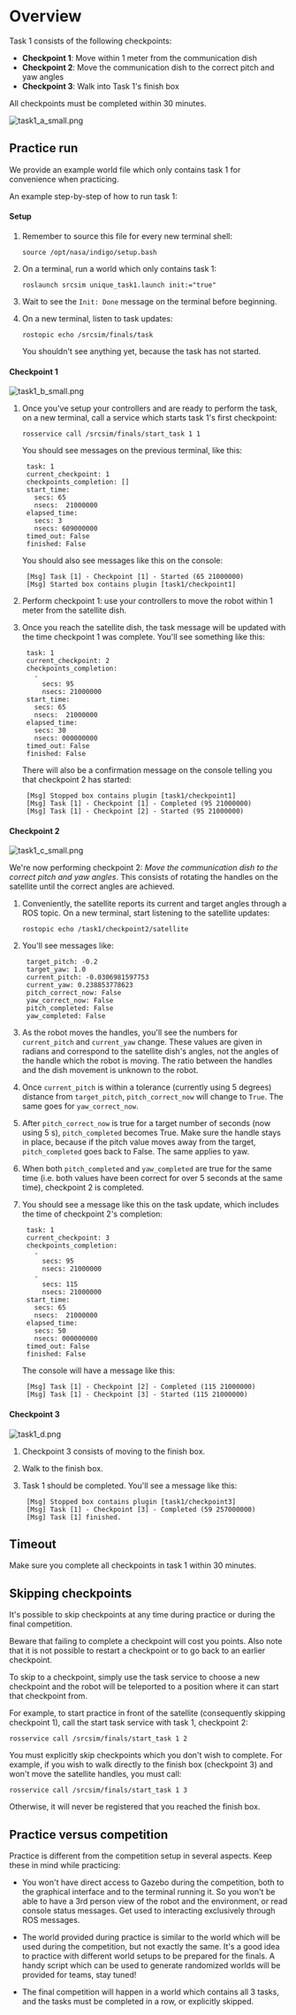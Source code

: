 # Overview

Task 1 consists of the following checkpoints:

* **Checkpoint 1**: Move within 1 meter from the communication dish
* **Checkpoint 2**: Move the communication dish to the correct pitch and yaw angles
* **Checkpoint 3**: Walk into Task 1's finish box

All checkpoints must be completed within 30 minutes.

![task1_a_small.png](https://bitbucket.org/repo/xEbAAe/images/3579080731-task1_a_small.png)

## Practice run

We provide an example world file which only contains task 1 for convenience
when practicing.

An example step-by-step of how to run task 1:

#### Setup

1. Remember to source this file for every new terminal shell:

    ```
    source /opt/nasa/indigo/setup.bash
    ```

1. On a terminal, run a world which only contains task 1:

    ```
    roslaunch srcsim unique_task1.launch init:="true"
    ```

1. Wait to see the `Init: Done` message on the terminal before beginning.

1. On a new terminal, listen to task updates:

    ```
    rostopic echo /srcsim/finals/task
    ```

    You shouldn't see anything yet, because the task has not started.


#### Checkpoint 1

![task1_b_small.png](https://bitbucket.org/repo/xEbAAe/images/507814120-task1_b_small.png)

1. Once you've setup your controllers and are ready to perform the task, on a
   new terminal, call a service which starts task 1's first checkpoint:

    ```
    rosservice call /srcsim/finals/start_task 1 1
    ```

    You should see messages on the previous terminal, like this:

        task: 1
        current_checkpoint: 1
        checkpoints_completion: []
        start_time:
          secs: 65
          nsecs:  21000000
        elapsed_time:
          secs: 3
          nsecs: 609000000
        timed_out: False
        finished: False

    You should also see messages like this on the console:

        [Msg] Task [1] - Checkpoint [1] - Started (65 21000000)
        [Msg] Started box contains plugin [task1/checkpoint1]

1. Perform checkpoint 1: use your controllers to move the robot within 1 meter 
from the satellite dish.

1. Once you reach the satellite dish, the task message will be updated with the
time checkpoint 1 was complete. You'll see something like this:

        task: 1
        current_checkpoint: 2
        checkpoints_completion:
          -
            secs: 95
            nsecs: 21000000
        start_time:
          secs: 65
          nsecs:  21000000
        elapsed_time:
          secs: 30
          nsecs: 000000000
        timed_out: False
        finished: False

    There will also be a confirmation message on the console telling you that 
    checkpoint 2 has started:

        [Msg] Stopped box contains plugin [task1/checkpoint1]
        [Msg] Task [1] - Checkpoint [1] - Completed (95 21000000)
        [Msg] Task [1] - Checkpoint [2] - Started (95 21000000)

#### Checkpoint 2

![task1_c_small.png](https://bitbucket.org/repo/xEbAAe/images/1976235125-task1_c_small.png)

We're now performing checkpoint 2: *Move the communication dish to the
correct pitch and yaw angles*. This consists of rotating the handles on the
satellite until the correct angles are achieved.

1. Conveniently, the satellite reports its current and target angles through a
ROS topic. On a new terminal, start listening to the satellite updates:

    ```
    rostopic echo /task1/checkpoint2/satellite
    ```

1. You'll see messages like:

        target_pitch: -0.2
        target_yaw: 1.0
        current_pitch: -0.0306981597753
        current_yaw: 0.238853778623
        pitch_correct_now: False
        yaw_correct_now: False
        pitch_completed: False
        yaw_completed: False

1. As the robot moves the handles, you'll see the numbers for `current_pitch`
and `current_yaw` change. These values are given in radians and correspond to
the satellite dish's angles, not the angles of the handle which the robot is 
moving. The ratio between the handles and the dish movement is unknown to the 
robot.

1. Once `current_pitch` is within a tolerance (currently using 5 degrees)
distance from `target_pitch`, `pitch_correct_now` will change to `True`. The
same goes for `yaw_correct_now`.

1. After `pitch_correct_now` is true for a target number of seconds
(now using 5 s), `pitch_completed` becomes True. Make sure the handle stays in
place, because if the pitch value moves away from the target, `pitch_completed`
goes back to False. The same applies to yaw.

1. When both `pitch_completed` and `yaw_completed` are true for the same time
(i.e. both values have been correct for over 5 seconds at the same time),
checkpoint 2 is completed.

1. You should see a message like this on the task update, which includes the
time of checkpoint 2's completion:


        task: 1
        current_checkpoint: 3
        checkpoints_completion:
          -
            secs: 95
            nsecs: 21000000
          -
            secs: 115
            nsecs: 21000000
        start_time:
          secs: 65
          nsecs:  21000000
        elapsed_time:
          secs: 50
          nsecs: 000000000
        timed_out: False
        finished: False

    The console will have a message like this:

        [Msg] Task [1] - Checkpoint [2] - Completed (115 21000000)
        [Msg] Task [1] - Checkpoint [3] - Started (115 21000000)

#### Checkpoint 3

![task1_d.png](https://bitbucket.org/repo/xEbAAe/images/4283297297-task1_d.png)

1. Checkpoint 3 consists of moving to the finish box.

1. Walk to the finish box.

1. Task 1 should be completed. You'll see a message like this:

        [Msg] Stopped box contains plugin [task1/checkpoint3]
        [Msg] Task [1] - Checkpoint [3] - Completed (59 257000000)
        [Msg] Task [1] finished.

## Timeout

Make sure you complete all checkpoints in task 1 within 30 minutes.

## Skipping checkpoints

It's possible to skip checkpoints at any time during practice or during the
final competition.

Beware that failing to complete a checkpoint will cost you points. Also note
that it is not possible to restart a checkpoint or to go back to an earlier
checkpoint.

To skip to a checkpoint, simply use the task service to choose a new checkpoint
and the robot will be teleported to a position where it can start that
checkpoint from.

For example, to start practice in front of the satellite (consequently skipping
checkpoint 1), call the start task service with task 1, checkpoint 2:

    rosservice call /srcsim/finals/start_task 1 2

You must explicitly skip checkpoints which you don't wish to complete. For
example, if you wish to walk directly to the finish box (checkpoint 3) and
won't move the satellite handles, you must call:

    rosservice call /srcsim/finals/start_task 1 3

Otherwise, it will never be registered that you reached the finish box.

## Practice versus competition

Practice is different from the competition setup in several aspects. Keep these 
in mind while practicing:

* You won't have direct access to Gazebo during the competition, both to the 
graphical interface and to the terminal running it. So you won't be able to 
have a 3rd person view of the robot and the environment, or read console status 
messages. Get used to interacting exclusively through ROS messages.

* The world provided during practice is similar to the world which will be used
during the competition, but not exactly the same. It's a good idea to practice 
with different world setups to be prepared for the finals. A handy script which 
can be used to generate randomized worlds will be provided for teams, stay tuned!

* The final competition will happen in a world which contains all 3 tasks, and the
tasks must be completed in a row, or explicitly skipped.
